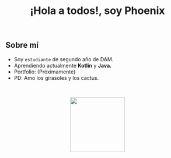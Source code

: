 <!-- Presentación y banner -->
<div align = "center">
    <h1>¡Hola a todos!, soy Phoenix </h1>
  
</div>
<br>

<!-- Sobre mi -->
## Sobre mí  
- Soy `estudiante` de segundo año de DAM.
- Aprendiendo actualmente **Kotlin** y **Java.**
- Portfolio: (Próximamente)
- PD: Amo los girasoles y los cactus.

<br>
<p align="center">
<a href="https://github.com/navfer">
    <img align="center" height="150px" src="https://github-readme-stats.vercel.app/api/top-langs/?username=navfer&text_color=FFFFFF&bg_color=000000&title_color=94b4a4&langs_count=15&layout=compact&hide_border=true"/>
  </a>
</p>
